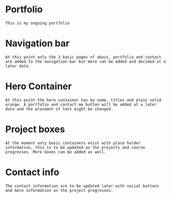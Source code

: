 # Portfolio
    This is my ongoing portfolio

# Navigation bar

    At this point only the 3 basic pages of about, portfolio and contact are added to the navigation bar but more can be added and decided at a later date.


# Hero Container

    At this point the hero container has my name, titles and plain solid orange. A portfolio and contact me button will be added at a later date and the placemnt of text might be changed.

# Project boxes

    At the moment only basic containers exist with place holder information, this is to be updated as the projects and course progresses. More boxes can be added as well.

# Contact info

    The contact information are to be updated later with social buttons and more information as the project progresses.